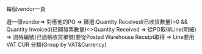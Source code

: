 每個vendor一頁

選一個vendor=> 對應他的PO => 篩選:Quantity Received(已收貨數量)>0 && Quantity Invoiced(已開發票數量)<>Quantity Received 
=> 從PO取得Line(明細) => 過帳編號(已過帳收貨單號)要從Posted Warehouse Receipt取得 => Line要用VAT CUR 分類(Group by VAT&Currency)


                 
